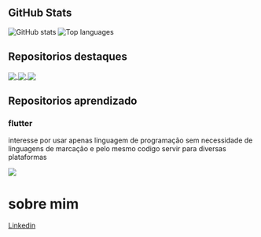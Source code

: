 ## GitHub Stats
![GitHub stats](https://github-readme-stats.vercel.app/api?username=tredeneo&hide=prs&show_icons=true&theme=dark&include_all_commits=true&count_private=true)
![Top languages](https://github-readme-stats.vercel.app/api/top-langs/?username=tredeneo&hide=lua,yacc&layout=compact&show_icons=true&theme=dark)

## Repositorios destaques
<a href="https://github.com/tredeneo/utfpr">
  <img align="center" src="https://github-readme-stats.vercel.app/api/pin/?username=tredeneo&repo=utfpr&theme=dark&langs_count=7" />
</a>

<a href="https://github.com/tredeneo/configs">
  <img align="center" src="https://github-readme-stats.vercel.app/api/pin/?username=tredeneo&repo=configs&theme=dark&langs_count=7" />
</a>

 <a href="https://github.com/tredeneo/porcentage_language_dir">
   <img align="center" src="https://github-readme-stats.vercel.app/api/pin/?username=tredeneo&repo=porcentage_language_dir&theme=dark&langs_count=7" />
</a>
  
## Repositorios aprendizado
### flutter
interesse por usar apenas linguagem de programação sem necessidade de linguagens de marcação e pelo mesmo codigo servir para diversas plataformas

<a href="https://github.com/tredeneo/CRUD-flutter">
  <img align="center" src="https://github-readme-stats.vercel.app/api/pin/?username=tredeneo&repo=CRUD-flutter&theme=dark&langs_count=7" />
</a>

# sobre mim
[Linkedin](https://www.linkedin.com/in/daniel-de-viveiros/)

